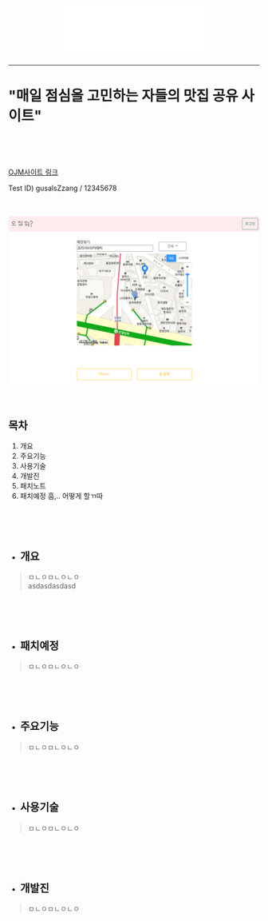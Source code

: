 <p align="center">
  <img src="/forReadme/img/ojm.png" width="300"></img>
</p>

---
# "매일 점심을 고민하는 자들의 맛집 공유 사이트"
<br>
<br>
<br>

[OJM사이트 링크](http://naver.com)
<br>

Test ID) gusalsZzang / 12345678
<br>
<br>
<br>

<img src="/forReadme/img/ojm_jsp.PNG"></img>
<br>
<br>
<br>

## 목차
1. 개요
2. 주요기능
3. 사용기술
4. 개발진
5. 패치노트
6. 패치예정 흠,.. 어떻게 할ㄲ따

<br>
<br>
<br>

+ ## 개요
> ㅁㄴㅇㅁㄴㅇㄴㅇ<br>
> asdasdasdasd
<br>
<br>
<br>

+ ## 패치예정
>ㅁㄴㅇㅁㄴㅇㄴㅇ
<br>
<br>
<br>

+ ## 주요기능
>ㅁㄴㅇㅁㄴㅇㄴㅇ
<br>
<br>
<br>

+ ## 사용기술
>ㅁㄴㅇㅁㄴㅇㄴㅇ
<br>
<br>
<br>

+ ## 개발진
>ㅁㄴㅇㅁㄴㅇㄴㅇ
